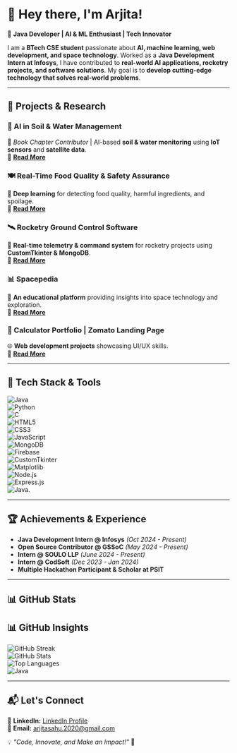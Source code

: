 # 👋 Hey there, I'm Arjita!  

🚀 **Java Developer | AI & ML Enthusiast | Tech Innovator**  

I am a **BTech CSE student** passionate about **AI, machine learning, web development, and space technology**. Worked as a **Java Development Intern at Infosys**, I have contributed to **real-world AI applications, rocketry projects, and software solutions**. My goal is to **develop cutting-edge technology that solves real-world problems**.  

---

## 🚀 **Projects & Research**  

### 🌱 AI in Soil & Water Management  
📖 *Book Chapter Contributor* | AI-based **soil & water monitoring** using **IoT sensors** and **satellite data**.  
🔗 **[Read More](#)**  

### 🍽 Real-Time Food Quality & Safety Assurance  
🧠 **Deep learning** for detecting food quality, harmful ingredients, and spoilage.  
🔗 **[Read More](#)**  

### 🛰 Rocketry Ground Control Software  
🔹 **Real-time telemetry & command system** for rocketry projects using **CustomTkinter & MongoDB**.  
🔗 **[Read More](#)**  

### 📊 Spacepedia  
🌌 **An educational platform** providing insights into space technology and exploration.  
🔗 **[Read More](#)**  

### 🔢 Calculator Portfolio | Zomato Landing Page  
🌐 **Web development projects** showcasing UI/UX skills.  
🔗 **[Read More](#)**  

---

## 🔧 **Tech Stack & Tools**  
![Java](https://img.shields.io/badge/Java-ED8B00?style=for-the-badge&logo=java&logoColor=white)  
![Python](https://img.shields.io/badge/Python-3776AB?style=for-the-badge&logo=python&logoColor=white)  
![C](https://img.shields.io/badge/C-00599C?style=for-the-badge&logo=c&logoColor=white)  
![HTML5](https://img.shields.io/badge/HTML5-E34F26?style=for-the-badge&logo=html5&logoColor=white)  
![CSS3](https://img.shields.io/badge/CSS3-1572B6?style=for-the-badge&logo=css3&logoColor=white)  
![JavaScript](https://img.shields.io/badge/JavaScript-F7DF1E?style=for-the-badge&logo=javascript&logoColor=black)  
![MongoDB](https://img.shields.io/badge/MongoDB-4EA94B?style=for-the-badge&logo=mongodb&logoColor=white)  
![Firebase](https://img.shields.io/badge/Firebase-FFCA28?style=for-the-badge&logo=firebase&logoColor=black)  
![CustomTkinter](https://img.shields.io/badge/CustomTkinter-3776AB?style=for-the-badge)  
![Matplotlib](https://img.shields.io/badge/Matplotlib-3776AB?style=for-the-badge)  
![Node.js](https://img.shields.io/badge/Node.js-43853D?style=for-the-badge&logo=node.js&logoColor=white)  
![Express.js](https://img.shields.io/badge/Express.js-000000?style=for-the-badge&logo=express&logoColor=white)  
![Java](https://img.shields.io/badge/Java-Expert-blue?style=for-the-badge).

---

## 🏆 **Achievements & Experience**  

- **Java Development Intern @ Infosys** *(Oct 2024 - Present)*  
- **Open Source Contributor @ GSSoC** *(May 2024 - Present)*  
- **Intern @ SOULO LLP** *(June 2024 - Present)*  
- **Intern @ CodSoft** *(Dec 2023 - Jan 2024)*  
- **Multiple Hackathon Participant & Scholar at PSIT**  

---

## 📊 **GitHub Stats**  
## 📊 GitHub Insights  
![GitHub Streak](https://github-readme-streak-stats.herokuapp.com/?user=arjita&theme=radical)  
![GitHub Stats](https://github-readme-stats.vercel.app/api?username=arjita&show_icons=true&theme=radical)  
![Top Languages](https://github-readme-stats.vercel.app/api/top-langs/?username=arjita&layout=compact&theme=radical)  
![Java](https://img.shields.io/badge/Java-Dominant-blue?style=for-the-badge&logo=java)  <!-- Replace with your top language -->


---

## 📬 **Let's Connect**  
📌 **LinkedIn:** [LinkedIn Profile](https://www.linkedin.com/in/arjita-sahu-578a53259)  
📌 **Email:** arjitasahu.2020@gmail.com  

💡 *"Code, Innovate, and Make an Impact!"* 🚀  
